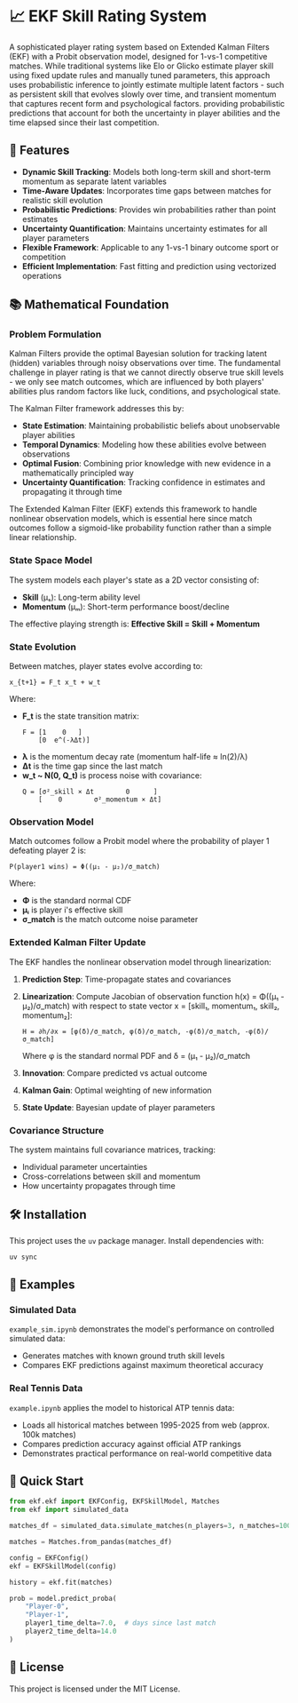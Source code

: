 # 📈 EKF Skill Rating System

A sophisticated player rating system based on Extended Kalman Filters (EKF) with a Probit observation model, designed for 1-vs-1 competitive matches. While traditional systems like Elo or Glicko estimate player skill using fixed update rules and manually tuned parameters, this approach uses probabilistic inference to jointly estimate multiple latent factors - such as persistent skill that evolves slowly over time, and transient momentum that captures recent form and psychological factors. providing probabilistic predictions that account for both the uncertainty in player abilities and the time elapsed since their last competition.

## 🚀 Features

- **Dynamic Skill Tracking**: Models both long-term skill and short-term momentum as separate latent variables
- **Time-Aware Updates**: Incorporates time gaps between matches for realistic skill evolution
- **Probabilistic Predictions**: Provides win probabilities rather than point estimates
- **Uncertainty Quantification**: Maintains uncertainty estimates for all player parameters
- **Flexible Framework**: Applicable to any 1-vs-1 binary outcome sport or competition
- **Efficient Implementation**: Fast fitting and prediction using vectorized operations

## 📚 Mathematical Foundation

### Problem Formulation

Kalman Filters provide the optimal Bayesian solution for tracking latent (hidden) variables through noisy observations over time. The fundamental challenge in player rating is that we cannot directly observe true skill levels - we only see match outcomes, which are influenced by both players' abilities plus random factors like luck, conditions, and psychological state.

The Kalman Filter framework addresses this by:
- **State Estimation**: Maintaining probabilistic beliefs about unobservable player abilities
- **Temporal Dynamics**: Modeling how these abilities evolve between observations
- **Optimal Fusion**: Combining prior knowledge with new evidence in a mathematically principled way
- **Uncertainty Quantification**: Tracking confidence in estimates and propagating it through time

The Extended Kalman Filter (EKF) extends this framework to handle nonlinear observation models, which is essential here since match outcomes follow a sigmoid-like probability function rather than a simple linear relationship.

### State Space Model

The system models each player's state as a 2D vector consisting of:
- **Skill** (μₛ): Long-term ability level
- **Momentum** (μₘ): Short-term performance boost/decline

The effective playing strength is: **Effective Skill = Skill + Momentum**

### State Evolution

Between matches, player states evolve according to:

```
x_{t+1} = F_t x_t + w_t
```

Where:
- **F_t** is the state transition matrix:
  ```
  F = [1    0   ]
      [0  e^(-λΔt)]
  ```
- **λ** is the momentum decay rate (momentum half-life ≈ ln(2)/λ)
- **Δt** is the time gap since the last match
- **w_t ~ N(0, Q_t)** is process noise with covariance:
  ```
  Q = [σ²_skill × Δt        0      ]
      [    0        σ²_momentum × Δt]
  ```

### Observation Model

Match outcomes follow a Probit model where the probability of player 1 defeating player 2 is:

```
P(player1 wins) = Φ((μ₁ - μ₂)/σ_match)
```

Where:
- **Φ** is the standard normal CDF
- **μᵢ** is player i's effective skill
- **σ_match** is the match outcome noise parameter

### Extended Kalman Filter Update

The EKF handles the nonlinear observation model through linearization:

1. **Prediction Step**: Time-propagate states and covariances
2. **Linearization**: Compute Jacobian of observation function h(x) = Φ((μ₁ - μ₂)/σ_match) with respect to state vector x = [skill₁, momentum₁, skill₂, momentum₂]:
   ```
   H = ∂h/∂x = [φ(δ)/σ_match, φ(δ)/σ_match, -φ(δ)/σ_match, -φ(δ)/σ_match]
   ```
   Where φ is the standard normal PDF and δ = (μ₁ - μ₂)/σ_match

3. **Innovation**: Compare predicted vs actual outcome
4. **Kalman Gain**: Optimal weighting of new information
5. **State Update**: Bayesian update of player parameters

### Covariance Structure

The system maintains full covariance matrices, tracking:
- Individual parameter uncertainties
- Cross-correlations between skill and momentum
- How uncertainty propagates through time

## 🛠️ Installation

This project uses the `uv` package manager. Install dependencies with:

```bash
uv sync
```

## 🧪 Examples

### Simulated Data
`example_sim.ipynb` demonstrates the model's performance on controlled simulated data:
- Generates matches with known ground truth skill levels
- Compares EKF predictions against maximum theoretical accuracy

### Real Tennis Data
`example.ipynb` applies the model to historical ATP tennis data:
- Loads all historical matches between 1995-2025 from web (approx. 100k matches)
- Compares prediction accuracy against official ATP rankings
- Demonstrates practical performance on real-world competitive data

## 🚀 Quick Start

```python
from ekf.ekf import EKFConfig, EKFSkillModel, Matches
from ekf import simulated_data

matches_df = simulated_data.simulate_matches(n_players=3, n_matches=100)

matches = Matches.from_pandas(matches_df)

config = EKFConfig()
ekf = EKFSkillModel(config)

history = ekf.fit(matches)

prob = model.predict_proba(
    "Player-0",
    "Player-1",
    player1_time_delta=7.0,  # days since last match
    player2_time_delta=14.0
)
```


## 📝 License

This project is licensed under the MIT License.
